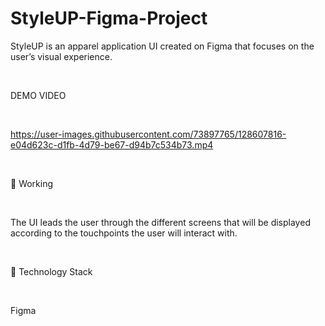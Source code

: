 # StyleUP-Figma-Project
StyleUP is an apparel application UI created on Figma that focuses on the user’s visual experience.

<br/>

DEMO VIDEO

<br/>

https://user-images.githubusercontent.com/73897765/128607816-e04d623c-d1fb-4d79-be67-d94b7c534b73.mp4


<br/>

🔨 Working

<br/>

The UI leads the user through the different screens that will be displayed according to the touchpoints the user will interact with.

<br/>

🚧 Technology Stack

<br/>

Figma
